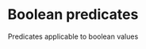 ---
title: Boolean predicates
subtitle: Predicates applicable to boolean values
tags: [predicates, boolean]
---